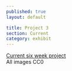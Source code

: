 ```yaml
---
published: true
layout: default

title: Project 3
section: Current
category: exhibit
---
```


[Current six week project][p3]
<br>
All images CC0

[p3]: https://p3.tomhackshaw.com
